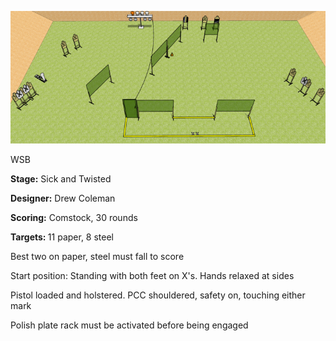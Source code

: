 ![Sick and Twisted](Stage%20Design.png)

WSB

<b>Stage:</b> Sick and Twisted

<b>Designer:</b> Drew Coleman

<b>Scoring:</b> Comstock, 30 rounds

<b>Targets: </b>11 paper, 8 steel

Best two on paper, steel must fall to score

Start position: Standing with both feet on X's. Hands relaxed at sides

Pistol loaded and holstered. PCC shouldered, safety on, touching either mark

Polish plate rack must be activated before being engaged
